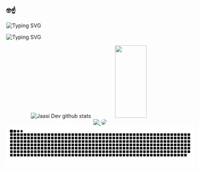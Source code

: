###  🤓☝️
<!--
**edgarsanchez01/edgarsanchez01** is a ✨ _special_ ✨ repository because its `README.md` (this file) appears on your GitHub profile.

Here are some ideas to get you started:

- 🔭 I’m currently working on ...
- 🌱 I’m currently learning ...
- 👯 I’m looking to collaborate on ...
- 🤔 I’m looking for help with ...
- 💬 Ask me about ...
- 📫 How to reach me: ...
- 😄 Pronouns: ...
- ⚡ Fun fact: ...
-->

<!--Title @Teyaochiuani-->
![Typing SVG](https://readme-typing-svg.herokuapp.com/?color=00b3ff&size=35&center=true&vCenter=true&width=1000&lines=HELLO👋;I'm+from+México;I'm+20+years+old;Welcome!)

<!--More about me-->
![Typing SVG](https://readme-typing-svg.herokuapp.com/?color=00b3ff&size=35&center=true&vCenter=true&width=1000&lines=I+Have+A+Cat🐈;I+Like+BLACKPINK;I+Love+JS;Anyway+I+Like+Programming!)


<!--Skill And More Information--> 
<div align="center">  
  <img width="49%" height="195px" src="https://github-readme-stats.vercel.app/api?username=edgarsanchez01&show_icons=true&count_private=true&hide_border=true&title_color=00b3ff&icon_color=00b4ff&text_color=c9d1d9&bg_color=0d1117" alt="Jaasi Dev github stats" /> 
  <img width="41%" height="195px" src="https://github-readme-stats.vercel.app/api/top-langs/?username=edgarsanchez01&layout=compact&hide_border=true&title_color=00b3ff&text_color=00b4ff&bg_color=0d1117" />
</div>

<!--Social Media-->  
<div align="center"> 
<a href="https://www.instagram.com/gread._.01/" target="_blank"><img src="https://img.shields.io/badge/-Instagram-%23E4405F?style=for-the-badge&logo=instagram&logoColor=white"</a>
<a href="https://twitter.com/gread01" target="_blank"><img src="https://img.shields.io/badge/-Twitter-%230077B2?style=for-the-badge&logo=twitter&logoColor=white" style="border-radius: 30px" target="_blank"></a> 
 </div>
  


<picture>
  <source media="(prefers-color-scheme: dark)" srcset="https://raw.githubusercontent.com/edgarsanchez01/edgarsanchez01/output/github-contribution-grid-snake-dark.svg">
  <source media="(prefers-color-scheme: light)" srcset="https://raw.githubusercontent.com/edgarsanchez01/edgarsanchez01/output/github-contribution-grid-snake.svg">
  <img alt="github contribution grid snake animation" src="https://raw.githubusercontent.com/edgarsanchez01/edgarsanchez01/output/github-contribution-grid-snake.svg">
</picture>

